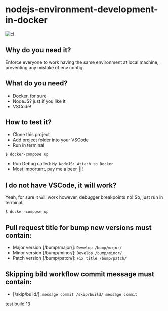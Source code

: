 # nodejs-environment-development-in-docker

![ci](https://github.com/betorobson/nodejs-environment-development-in-docker/workflows/ci/badge.svg?branch=master)

## Why do you need it?
Enforce everyone to work having the same environment at local machine, preventing any mistake of env config.

## What do you need?
 - Docker, for sure
 - NodeJS? just if you like it
 - VSCode!

## How to test it?
 - Clone this project
 - Add project folder into your VSCode
 - Run in terminal
```
$ docker-compose up
```
 - Run Debug called: `My NodeJS: Attach to Docker`
 - Most important, pay me a beer 🍺 !

## I do not have VSCode, it will work?
Yeah, for sure it will work however, debugger breakpoints no!
So, just run in terminal.
```
$ docker-compose up
```

## Pull request title for bump new versions must contain:
 - Major version [/bump/major/]: `Develop /bump/major/`
 - Minor version [/bump/minor/]: `Develop /bump/minor/`
 - Patch version [/bump/patch/]: `Fix title /bump/patch/`

## Skipping bild workflow commit message must contain:
 - [/skip/build/]: `message commit /skip/build/ message commit`

test build 13
